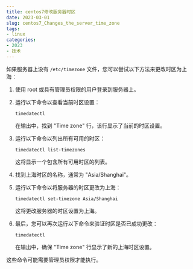 ```yaml
---
title: centos7修改服务器时区
date: 2023-03-01
slug: centos7_Changes_the_server_time_zone
tags:
- linux
categories:
- 2023
- 技术
---
```



如果服务器上没有 `/etc/timezone` 文件，您可以尝试以下方法来更改时区为上海：

1. 使用 root 或具有管理员权限的用户登录到服务器上。

2. 运行以下命令以查看当前时区设置：

   ```
   timedatectl
   ```

   在输出中，找到 "Time zone" 行，该行显示了当前的时区设置。

3. 运行以下命令以列出所有可用的时区：

   ```
   timedatectl list-timezones
   ```

   这将显示一个包含所有可用时区的列表。

4. 找到上海时区的名称，通常为 "Asia/Shanghai"。

5. 运行以下命令以将服务器的时区更改为上海：

   ```
   timedatectl set-timezone Asia/Shanghai
   ```

   这将更改服务器的时区设置为上海。

6. 最后，您可以再次运行以下命令来验证时区是否已成功更改：

   ```
   timedatectl
   ```

   在输出中，确保 "Time zone" 行显示了新的上海时区设置。

这些命令可能需要管理员权限才能执行。
